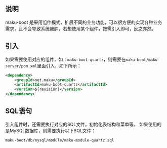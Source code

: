 ## 说明
maku-boot 是采用组件模式，扩展不同的业务功能，可以很方便的实现各种业务需求，且不会导致系统臃肿，若想使用某个组件，按需引入即可，反之亦然。

## 引入
如果需要使用对应的组件，如：`maku-boot-quartz`，则需要在`maku-boot/maku-server/pom.xml`里面引入，如下所示：

```xml
<dependency>
    <groupId>net.maku</groupId>
    <artifactId>maku-boot-quartz</artifactId>
    <version>${revision}</version>
</dependency>
```

## SQL语句
引入组件时，还需要执行对应的SQL文件，初始化表结构和菜单等。
如果使用的是MySQL数据库，则需要执行以下SQL文件：

```
maku-boot/db/mysql/module/maku-module-quartz.sql
```